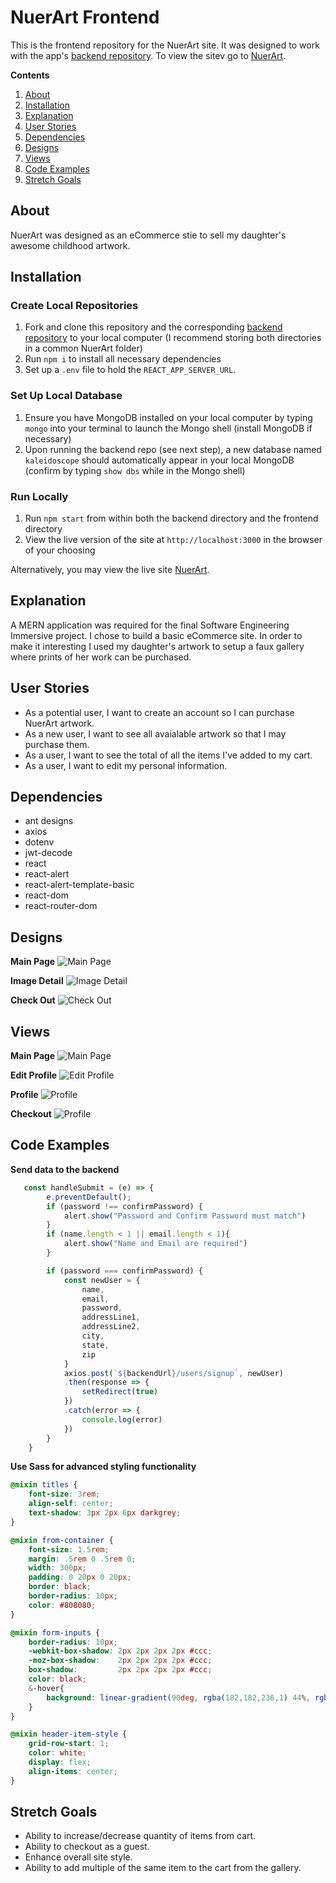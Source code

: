 # NuerArt Frontend

This is the frontend repository for the NuerArt site. It was designed to work with the app's [backend repository](https://github.com/JJURIZ/nuer-art-backend). To view the sitev go to [NuerArt](https://nuerart.herokuapp.com/).

**Contents**

1. [About](https://github.com/JJURIZ/nuer-art-frontend#about)
2. [Installation](https://github.com/JJURIZ/nuer-art-frontend#installation)
3. [Explanation](https://github.com/JJURIZ/nuer-art-frontend#explanation)
4. [User Stories](https://github.com/JJURIZ/nuer-art-frontend#user-stories)
5. [Dependencies](https://github.com/JJURIZ/nuer-art-frontend#dependencies)
6. [Designs](https://github.com/JJURIZ/nuer-art-frontend#designs)
7. [Views](https://github.com/JJURIZ/nuer-art-frontend#views)
8. [Code Examples](https://github.com/JJURIZ/nuer-art-frontend#code-examples)
9. [Stretch Goals](https://github.com/JJURIZ/nuer-art-frontend#stretch-goals)

## About

NuerArt was designed as an eCommerce stie to sell my daughter's awesome childhood artwork. 

## Installation

### Create Local Repositories

1. Fork and clone this repository and the corresponding [backend repository](https://github.com/JJURIZ/nuer-art-backend) to your local computer (I recommend storing both directories in a common NuerArt folder)
2. Run `npm i` to install all necessary dependencies
3. Set up a `.env` file to hold the `REACT_APP_SERVER_URL`.

### Set Up Local Database

1. Ensure you have MongoDB installed on your local computer by typing `mongo` into your terminal to launch the Mongo shell (install MongoDB if necessary)
2. Upon running the backend repo (see next step), a new database named `kaleidoscope` should automatically appear in your local MongoDB (confirm by typing `show dbs` while in the Mongo shell)

### Run Locally

1. Run `npm start` from within both the backend directory and the frontend directory
2. View the live version of the site at `http://localhost:3000` in the browser of your choosing

Alternatively, you may view the live site [NuerArt](https://nuerart.herokuapp.com/).

## Explanation

A MERN application was required for the final Software Engineering Immersive project. I chose to build a basic eCommerce site. In order to make it interesting I used my daughter's artwork to setup a faux gallery where prints of her work can be purchased. 

## User Stories

- As a potential user, I want to create an account so I can purchase NuerArt artwork.
- As a new user, I want to see all avaialable artwork so that I may purchase them. 
- As a user, I want to see the total of all the items I've added to my cart.
- As a user, I want to edit my personal information. 


## Dependencies

- ant designs
- axios
- dotenv
- jwt-decode
- react
- react-alert
- react-alert-template-basic
- react-dom
- react-router-dom

## Designs

**Main Page**
![Main Page](public/images/initialscreen.jpg)

**Image Detail**
![Image Detail](public/images/detailedview.jpg)

**Check Out**
![Check Out](public/images/checkout.jpg)

## Views

**Main Page**
![Main Page](public/images/NuerArtGallery.png)

**Edit Profile**
![Edit Profile](public/images/NuerArtEditProfile.png)

**Profile**
![Profile](public/images/NuerArtProfile.png)

**Checkout**
![Profile](public/images/NuerArtCheckout.png)



## Code Examples

**Send data to the backend**
```javascript
   const handleSubmit = (e) => {
        e.preventDefault();
        if (password !== confirmPassword) {
            alert.show("Password and Confirm Password must match")
        }
        if (name.length < 1 || email.length < 1){
            alert.show("Name and Email are required")
        }

        if (password === confirmPassword) {
            const newUser = { 
                name, 
                email, 
                password, 
                addressLine1, 
                addressLine2, 
                city, 
                state, 
                zip
            }
            axios.post(`${backendUrl}/users/signup`, newUser)
            .then(response => {
                setRedirect(true)
            })
            .catch(error => {
                console.log(error)
            })
        }
    }
```


**Use Sass for advanced styling functionality**
```scss
@mixin titles {
    font-size: 3rem;
    align-self: center;
    text-shadow: 3px 2px 6px darkgrey;
}

@mixin from-container {
    font-size: 1.5rem;
    margin: .5rem 0 .5rem 0;
    width: 300px;
    padding: 0 20px 0 20px;
    border: black;
    border-radius: 10px;
    color: #808080;
}

@mixin form-inputs {
    border-radius: 10px;
    -webkit-box-shadow: 2px 2px 2px 2px #ccc; 
    -moz-box-shadow:    2px 2px 2px 2px #ccc;  
    box-shadow:         2px 2px 2px 2px #ccc;
    color: black;
    &-hover{
        background: linear-gradient(90deg, rgba(182,182,236,1) 44%, rgba(0,212,255,0.4556197478991597) 90%);
    }
}

@mixin header-item-style {
    grid-row-start: 1;
    color: white;
    display: flex;
    align-items: center;
}
```

## Stretch Goals

- Ability to increase/decrease quantity of items from cart. 
- Ability to checkout as a guest.
- Enhance overall site style. 
- Ability to add multiple of the same item to the cart from the gallery. 
